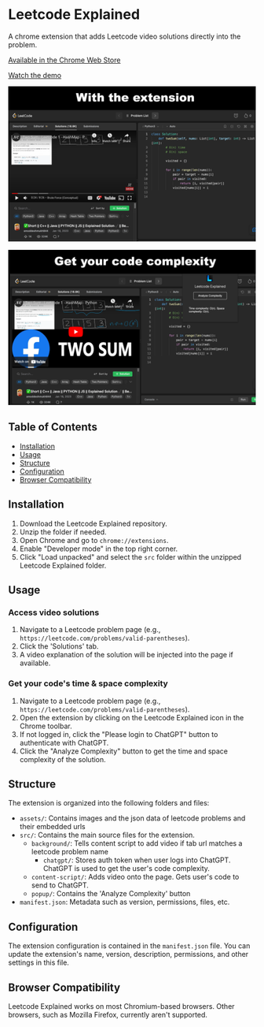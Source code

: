 # Leetcode Explained

A chrome extension that adds Leetcode video solutions directly into the problem. 

[Available in the Chrome Web Store](https://chrome.google.com/webstore/detail/leetcode-explained/cofoinjfjcpgcjiinjhcpomcjoalijbe)

[Watch the demo](https://www.youtube.com/watch?v=E5nvCyVZxuc)

![Leetcode Explained Screenshot 2](./assets/images/screenshot-1.png)

![Leetcode Explained Screenshot 1](./assets/images/screenshot-2.png)

## Table of Contents

- [Installation](#installation)
- [Usage](#usage)
- [Structure](#structure)
- [Configuration](#configuration)
- [Browser Compatibility](#browser-compatibility)

## Installation

1. Download the Leetcode Explained repository.
2. Unzip the folder if needed.
3. Open Chrome and go to `chrome://extensions`.
4. Enable "Developer mode" in the top right corner.
5. Click "Load unpacked" and select the `src` folder within the unzipped Leetcode Explained folder.

## Usage

### Access video solutions
1. Navigate to a Leetcode problem page (e.g., `https://leetcode.com/problems/valid-parentheses`).
2. Click the 'Solutions' tab.
3. A video explanation of the solution will be injected into the page if available.

### Get your code's time & space complexity

1. Navigate to a Leetcode problem page (e.g., `https://leetcode.com/problems/valid-parentheses`).
2. Open the extension by clicking on the Leetcode Explained icon in the Chrome toolbar.
3. If not logged in, click the "Please login to ChatGPT" button to authenticate with ChatGPT.
4. Click the "Analyze Complexity" button to get the time and space complexity of the solution.

## Structure

The extension is organized into the following folders and files:

- `assets/`: Contains images and the json data of leetcode problems and their embedded urls
- `src/`: Contains the main source files for the extension.
  - `background/`: Tells content script to add video if tab url matches a leetcode problem name
    - `chatgpt/`: Stores auth token when user logs into ChatGPT. ChatGPT is used to get the user's code complexity.
  - `content-script/`: Adds video onto the page. Gets user's code to send to ChatGPT.
  - `popup/`: Contains the 'Analyze Complexity' button
- `manifest.json`: Metadata such as version, permissions, files, etc.

## Configuration

The extension configuration is contained in the `manifest.json` file. You can update the extension's name, version, description, permissions, and other settings in this file.

## Browser Compatibility

Leetcode Explained works on most Chromium-based browsers. Other browsers, such as Mozilla Firefox, currently aren't supported.
